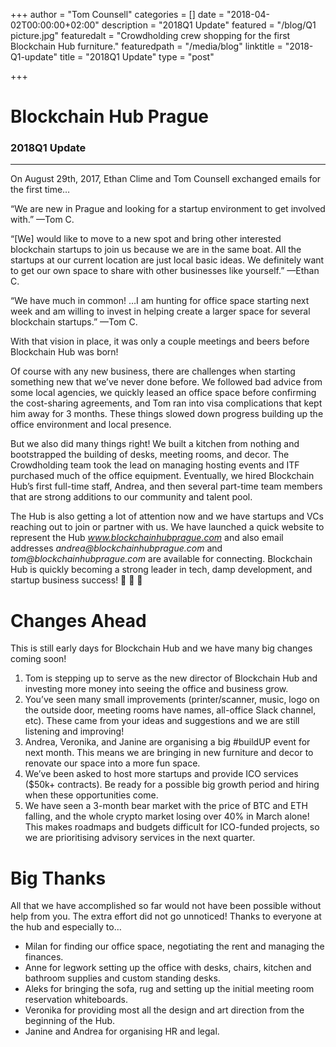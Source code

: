 +++
author = "Tom Counsell"
categories = []
date = "2018-04-02T00:00:00+02:00"
description = "2018Q1 Update"
featured = "/blog/Q1 picture.jpg"
featuredalt = "Crowdholding crew shopping for the first Blockchain Hub furniture."
featuredpath = "/media/blog"
linktitle = "2018-Q1-update"
title = "2018Q1 Update"
type = "post"

+++
# Blockchain Hub Prague

### 2018Q1 Update

***

On August 29th, 2017, Ethan Clime and Tom Counsell exchanged emails for the first time…

“We are new in Prague and looking for a startup environment to get involved with.” —Tom C.

“\[We\] would like to move to a new spot and bring other interested blockchain startups to join us because we are in the same boat. All the startups at our current location are just local basic ideas. We definitely want to get our own space to share with other businesses like yourself.” —Ethan C.

“We have much in common! …I am hunting for office space starting next week and am willing to invest in helping create a larger space for several blockchain startups.” —Tom C.

With that vision in place, it was only a couple meetings and beers before Blockchain Hub was born!

Of course with any new business, there are challenges when starting something new that we’ve never done before. We followed bad advice from some local agencies, we quickly leased an office space before confirming the cost-sharing agreements, and Tom ran into visa complications that kept him away for 3 months. These things slowed down progress building up the office environment and local presence.

But we also did many things right! We built a kitchen from nothing and bootstrapped the building of desks, meeting rooms, and decor. The Crowdholding team took the lead on managing hosting events and ITF purchased much of the office equipment. Eventually, we hired Blockchain Hub’s first full-time staff, Andrea, and then several part-time team members that are strong additions to our community and talent pool.

The Hub is also getting a lot of attention now and we have startups and VCs reaching out to join or partner with us. We have launched a quick website to represent the Hub _www.blockchainhubprague.com_ and also email addresses _andrea@blockchainhubprague.com_ and _tom@blockchainhubprague.com_ are available for connecting. Blockchain Hub is quickly becoming a strong leader in tech, damp development, and startup business success! 💪 🚀 🤘

# Changes Ahead

This is still early days for Blockchain Hub and we have many big
changes coming soon!

1. Tom is stepping up to serve as the new director of Blockchain Hub and investing more money into seeing the office and business grow.
2. You’ve seen many small improvements (printer/scanner, music, logo on the outside door, meeting rooms have names, all-office Slack channel, etc). These came from your ideas and suggestions and we are still listening and improving!
3. Andrea, Veronika, and Janine are organising a big #buildUP
   event for next month. This means we are bringing in new
   furniture and decor to renovate our space into a more fun space.
4. We’ve been asked to host more startups and provide ICO
   services ($50k+ contracts). Be ready for a possible big growth
   period and hiring when these opportunities come.
5. We have seen a 3-month bear market with the price of BTC and ETH falling, and the whole crypto market losing over 40% in March alone! This makes roadmaps and budgets difficult for ICO-funded projects, so we are prioritising advisory services in the next quarter.

# Big Thanks

All that we have accomplished so far would not have been possible without help from you. The extra effort did not go unnoticed! Thanks to everyone at the hub and especially to…

* Milan for finding our office space, negotiating the rent and managing the finances.
* Anne for legwork setting up the office with desks, chairs, kitchen and bathroom supplies and custom standing desks.
* Aleks for bringing the sofa, rug and setting up the initial meeting room reservation whiteboards.
* Veronika for providing most all the design and art direction from the beginning of the Hub.
* Janine and Andrea for organising HR and legal.
